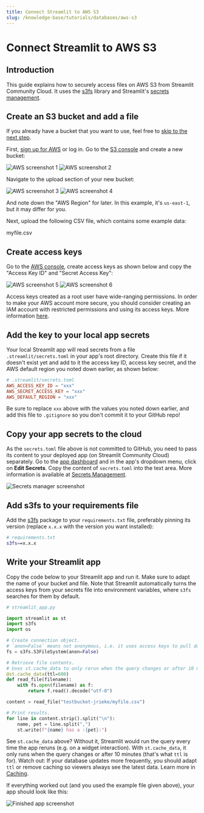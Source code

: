 ```yaml
---
title: Connect Streamlit to AWS S3
slug: /knowledge-base/tutorials/databases/aws-s3
---
```


# Connect Streamlit to AWS S3

## Introduction

This guide explains how to securely access files on AWS S3 from Streamlit Community Cloud. It uses the [s3fs](https://github.com/dask/s3fs) library and Streamlit's [secrets management](/streamlit-community-cloud/get-started/deploy-an-app/connect-to-data-sources/secrets-management).

## Create an S3 bucket and add a file

<Note>

If you already have a bucket that you want to use, feel free
to [skip to the next step](#create-access-keys).

</Note>

First, [sign up for AWS](https://aws.amazon.com/) or log in. Go to the [S3 console](https://s3.console.aws.amazon.com/s3/home) and create a new bucket:

<Flex>
<Image alt="AWS screenshot 1" src="/images/databases/aws-1.png" />
<Image alt="AWS screenshot 2" src="/images/databases/aws-2.png" />
</Flex>

Navigate to the upload section of your new bucket:

<Flex>
<Image alt="AWS screenshot 3" src="/images/databases/aws-3.png" />
<Image alt="AWS screenshot 4" src="/images/databases/aws-4.png" />
</Flex>

And note down the "AWS Region" for later. In this example, it's `us-east-1`, but it may differ for you.

Next, upload the following CSV file, which contains some example data:

<Download href="/images/databases/myfile.csv">myfile.csv</Download>

## Create access keys

Go to the [AWS console](https://console.aws.amazon.com/), create access keys as shown below and copy the "Access Key ID" and "Secret Access Key":

<Flex>
<Image alt="AWS screenshot 5" src="/images/databases/aws-5.png" />
<Image alt="AWS screenshot 6" src="/images/databases/aws-6.png" />
</Flex>

<Tip>

Access keys created as a root user have wide-ranging permissions. In order to make your AWS account
more secure, you should consider creating an IAM account with restricted permissions and using its
access keys. More information [here](https://docs.aws.amazon.com/general/latest/gr/aws-sec-cred-types.html).

</Tip>

## Add the key to your local app secrets

Your local Streamlit app will read secrets from a file `.streamlit/secrets.toml` in your app's root directory. Create this file if it doesn't exist yet and add to it the access key ID, access key secret, and the AWS default region you noted down earlier, as shown below:

```toml
# .streamlit/secrets.toml
AWS_ACCESS_KEY_ID = "xxx"
AWS_SECRET_ACCESS_KEY = "xxx"
AWS_DEFAULT_REGION = "xxx"
```

<Important>

Be sure to replace `xxx` above with the values you noted down earlier, and add this file to `.gitignore` so you don't commit it to your GitHub repo!

</Important>

## Copy your app secrets to the cloud

As the `secrets.toml` file above is not committed to GitHub, you need to pass its content to your deployed app (on Streamlit Community Cloud) separately. Go to the [app dashboard](https://share.streamlit.io/) and in the app's dropdown menu, click on **Edit Secrets**. Copy the content of `secrets.toml` into the text area. More information is available at [Secrets Management](/streamlit-community-cloud/get-started/deploy-an-app/connect-to-data-sources/secrets-management).

![Secrets manager screenshot](/images/databases/edit-secrets.png)

## Add s3fs to your requirements file

Add the [s3fs](https://github.com/dask/s3fs) package to your `requirements.txt` file, preferably pinning its version (replace `x.x.x` with the version you want installed):

```bash
# requirements.txt
s3fs==x.x.x
```

## Write your Streamlit app

Copy the code below to your Streamlit app and run it. Make sure to adapt the name of your bucket and file. Note that Streamlit automatically turns the access keys from your secrets file into environment variables, where `s3fs` searches for them by default.

```python
# streamlit_app.py

import streamlit as st
import s3fs
import os

# Create connection object.
# `anon=False` means not anonymous, i.e. it uses access keys to pull data.
fs = s3fs.S3FileSystem(anon=False)

# Retrieve file contents.
# Uses st.cache_data to only rerun when the query changes or after 10 min.
@st.cache_data(ttl=600)
def read_file(filename):
    with fs.open(filename) as f:
        return f.read().decode("utf-8")

content = read_file("testbucket-jrieke/myfile.csv")

# Print results.
for line in content.strip().split("\n"):
    name, pet = line.split(",")
    st.write(f"{name} has a :{pet}:")
```

See `st.cache_data` above? Without it, Streamlit would run the query every time the app reruns (e.g. on a widget interaction). With `st.cache_data`, it only runs when the query changes or after 10 minutes (that's what `ttl` is for). Watch out: If your database updates more frequently, you should adapt `ttl` or remove caching so viewers always see the latest data. Learn more in [Caching](/library/advanced-features/caching).

If everything worked out (and you used the example file given above), your app should look like this:

![Finished app screenshot](/images/databases/streamlit-app.png)
